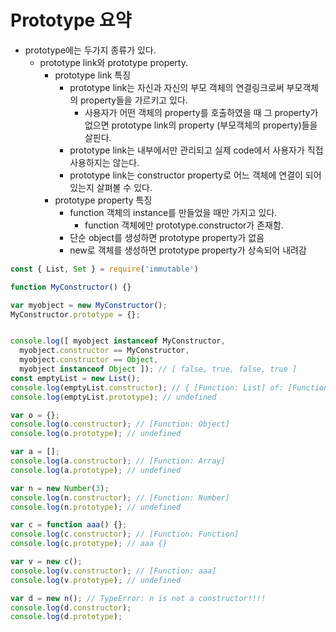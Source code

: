 # Prototype 요약
- prototype에는 두가지 종류가 있다.
  - prototype link와 prototype property.
    - prototype link 특징
      - prototype link는 자신과 자신의 부모 객체의 연결링크로써 부모객체의 property들을 가르키고 있다.
        - 사용자가 어떤 객체의 property를 호출하였을 때 그 property가 없으면 prototype link의 property (부모객체의 property)들을 살핀다.
      - prototype link는 내부에서만 관리되고 실제 code에서 사용자가 직접 사용하지는 않는다.
      - prototype link는 constructor property로 어느 객체에 연결이 되어있는지 살펴볼 수 있다.
    - prototype property 특징
      - function 객체의 instance를 만들었을 때만 가지고 있다.
        - function 객체에만 prototype.constructor가 존재함.
      - 단순 object를 생성하면 prototype property가 없음
      - new로 객체를 생성하면 prototype property가 상속되어 내려감

```javascript
const { List, Set } = require('immutable')

function MyConstructor() {}

var myobject = new MyConstructor();
MyConstructor.prototype = {};


console.log([ myobject instanceof MyConstructor,
  myobject.constructor == MyConstructor,
  myobject.constructor == Object,
  myobject instanceof Object ]); // [ false, true, false, true ]
const emptyList = new List();
console.log(emptyList.constructor); // { [Function: List] of: [Function], isList: [Function: isList] }
console.log(emptyList.prototype); // undefined

var o = {};
console.log(o.constructor); // [Function: Object]
console.log(o.prototype); // undefined

var a = [];
console.log(a.constructor); // [Function: Array]
console.log(a.prototype); // undefined

var n = new Number(3);
console.log(n.constructor); // [Function: Number]
console.log(n.prototype); // undefined

var c = function aaa() {};
console.log(c.constructor); // [Function: Function]
console.log(c.prototype); // aaa {}

var v = new c();
console.log(v.constructor); // [Function: aaa]
console.log(v.prototype); // undefined

var d = new n(); // TypeError: n is not a constructor!!!!
console.log(d.constructor);
console.log(d.prototype);
```